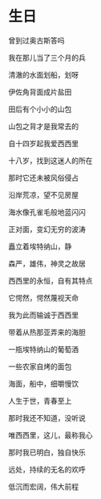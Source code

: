    

# 生日

曾到过奥古斯答吗

我在那儿当了三个月的兵

清澈的水面划船，划呀

伊佐角背面成片盐田

田后有个小小的山包

山包之背才是我常去的

自十四岁起我爱西西里

十八岁，找到这迷人的所在

那时它还未被风俗侵占

沿岸荒凉，望不见房屋

海水像孔雀毛般地蓝闪闪

正对面，变幻无穷的波涛

矗立着埃特纳山，静

森严，雄伟，神灵之故居

西西里的永恒，自有其特点

它愕然，愕然蔑视天命

我为此而输诚于西西里

带着从热那亚弄来的海胆

一瓶埃特纳山的葡萄酒

一些农家自烤的面包

海面，船中，细嚼慢饮

人生于世，青春至上

那时我还不知道，没听说

唯西西里，这儿，最称我心

那时我已明白，独自快乐

远处，持续的无名的欢呼

低沉而宏阔，伟大前程